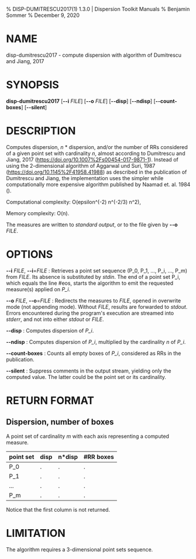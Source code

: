 % DISP-DUMITRESCU2017(1) 1.3.0 | Dispersion Toolkit Manuals
% Benjamin Sommer
% December 9, 2020

# NAME

disp-dumitrescu2017 - compute dispersion with algorithm of Dumitrescu and Jiang, 2017

# SYNOPSIS

**disp-dumitrescu2017** [**\--i** *FILE*] [**\--o** *FILE*] [**\--disp**] [**\--ndisp**] [**\--count-boxes**] [**\--silent**]

# DESCRIPTION

Computes dispersion, *n* * dispersion, and/or the number of RRs considered of a given point set with cardinality *n*, almost according to Dumitrescu and Jiang, 2017 (https://doi.org/10.1007%2Fs00454-017-9871-1). Instead of using the 2-dimensional algorithm of Aggarwal und Suri, 1987 (https://doi.org/10.1145%2F41958.41988) as described in the publication of Dumitrescu and Jiang, the implementation uses the simpler while computationally more expensive algorithm published by Naamad et. al. 1984 ().

Computational complexity: O(epsilon^(-2) n^(-2/3) n^2),

Memory complexity: O(n).

The measures are written to *standard output*, or to the file given by **\--o** *FILE*.

# OPTIONS

**\--i** *FILE*, **\--i**=*FILE*
:   Retrieves a point set sequence (P_0, P_1, ..., P_i, ..., P_m) from *FILE*. Its absence is substituted by *stdin*. The end of a point set P_i, which equals the line #eos, starts the algorithm to emit the requested measure(s) applied on *P_i*.

**\--o** *FILE*, **\--o**=*FILE*
:   Redirects the measures to *FILE*, opened in overwrite mode (not appending mode). Without *FILE*, results are forwarded to *stdout*. Errors encountered during the program's execution are streamed into *stderr*, and not into either *stdout* or *FILE*.

**\--disp**
:   Computes dispersion of *P_i*.

**\--ndisp**
:   Computes dispersion of *P_i*, multiplied by the cardinality *n* of *P_i*.

**\--count-boxes**
:   Counts all empty boxes of *P_i*, considered as RRs in the publication.

**\--silent**
:   Suppress comments in the output stream, yielding only the computed value. The latter could be the point set or its cardinality.

# RETURN FORMAT

## Dispersion, number of boxes

A point set of cardinality *m* with each axis representing a computed measure.

point set | disp | n*disp | #RR boxes
--- | --- | --- | ---
P_0 | . | . | .
P_1 | . | . | .
... | . | . | .
P_m | . | . | .

Notice that the first column is not returned.

# LIMITATION

The algorithm requires a 3-dimensional point sets sequence.